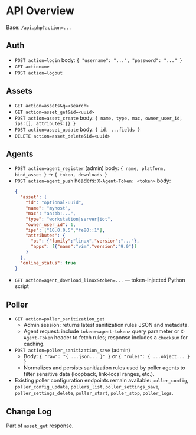 # API Overview

Base: `/api.php?action=...`

## Auth
- `POST action=login` body: `{ "username": "...", "password": "..." }`
- `GET action=me`
- `POST action=logout`

## Assets
- `GET action=assets&q=<search>`
- `GET action=asset_get&id=<uuid>`
- `POST action=asset_create` body: `{ name, type, mac, owner_user_id, ips:[], attributes:{} }`
- `POST action=asset_update` body: `{ id, ...fields }`
- `DELETE action=asset_delete&id=<uuid>`

## Agents
- `POST action=agent_register` (admin) body: `{ name, platform, bind_asset }` → `{ token, downloads }`
- `POST action=agent_push` headers: `X-Agent-Token: <token>` body:
  ```json
  {
    "asset": {
      "id": "optional-uuid",
      "name": "myhost",
      "mac": "aa:bb:...",
      "type": "workstation|server|iot",
      "owner_user_id": 1,
      "ips": ["10.0.0.5","fe80::1"],
      "attributes": {
        "os": {"family":"linux","version":"..."},
        "apps": [{"name":"vim","version":"9.0"}]
      }
    },
    "online_status": true
  }
  ```
- `GET action=agent_download_linux&token=...` — token-injected Python script

## Poller
- `GET action=poller_sanitization_get`
  - Admin session: returns latest sanitization rules JSON and metadata.
  - Agent request: include `token=<agent-token>` query parameter or `X-Agent-Token` header to fetch rules; response includes a `checksum` for caching.
- `POST action=poller_sanitization_save` (admin)
  - Body: `{ "raw": "{ ...json... }" }` or `{ "rules": { ...object... } }`
  - Normalizes and persists sanitization rules used by poller agents to filter sensitive data (loopback, link-local ranges, etc.).
- Existing poller configuration endpoints remain available: `poller_config`, `poller_config_update`, `pollers_list`, `poller_settings_save`, `poller_settings_delete`, `poller_start`, `poller_stop`, `poller_logs`.

## Change Log
Part of `asset_get` response.
